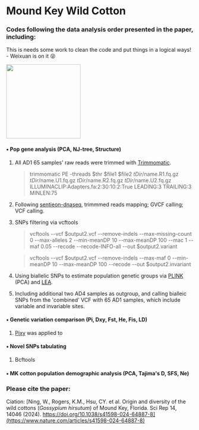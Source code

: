 # Mound Key Wild Cotton

### Codes following the data analysis order presented in the paper, including:

This is needs some work to clean the code and put things in a logical ways! - Weixuan is on it   😝

<img src="https://github.com/Wendellab/MoundKeyCottons/blob/main/Supplymentary/IMG_3837.JPG" width="200" />

####  ▪️ Pop gene analysis (PCA, NJ-tree, Structure)
1. All AD1 65 samples' raw reads were trimmed with [Trimmomatic](https://github.com/usadellab/Trimmomatic.git).
   > trimmomatic PE -threads $thr $file1 $file2 $tDir/$name.R1.fq.gz $tDir/$name.U1.fq.gz $tDir/$name.R2.fq.gz $tDir/$name.U2.fq.gz ILLUMINACLIP:Adapters.fa:2:30:10:2:True LEADING:3 TRAILING:3 MINLEN:75


3. Following [sentieon-dnaseq](https://github.com/Sentieon/sentieon-dnaseq.git), trimmmed reads mapping; GVCF calling; VCF calling. 
  

4. SNPs filtering via vcftools 
   > vcftools --vcf $output2.vcf --remove-indels --max-missing-count 0 --max-alleles 2 --min-meanDP 10 --max-meanDP 100 --mac 1 --maf 0.05 --recode --recode-INFO-all --out $output2.variant

   > vcftools --vcf $output2.vcf --remove-indels --max-maf 0 --min-meanDP 10 --max-meanDP 100 --recode --out $output2.invariant


4. Using biallelic SNPs to estimate population genetic groups via [PLINK](https://www.cog-genomics.org/plink/) (PCA) and [LEA](https://bioconductor.org/packages/release/bioc/html/LEA.html).
5. Including additional two AD4 samples as outgroup, and calling bialleic SNPs from the 'combined' VCF with 65 AD1 samples, which include variable and invariable sites.

####  ▪️ Genetic variation comparison (Pi, Dxy, Fst, He, Fis, LD)
1. [Pixy](https://github.com/ksamuk/pixy.git) was applied to 


####  ▪️ Novel SNPs tabulating
1. Bcftools

####  ▪️ MK cotton population demographic analysis (PCA, Tajima's D, SFS, Ne)


### Please cite the paper: 

Ciation: [Ning, W., Rogers, K.M., Hsu, CY. et al. Origin and diversity of the wild cottons (*Gossypium hirsutum*) of Mound Key, Florida. Sci Rep 14, 14046 (2024). https://doi.org/10.1038/s41598-024-64887-8](https://www.nature.com/articles/s41598-024-64887-8)


